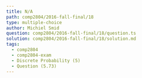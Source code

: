 ```yaml
---
title: N/A
path: comp2804/2016-fall-final/18
type: multiple-choice
author: Michiel Smid
question: comp2804/2016-fall-final/18/question.ts
solution: comp2804/2016-fall-final/18/solution.md
tags:
  - comp2804
  - comp2804-exam
  - Discrete Probability (5)
  - Question (5.73)
---
```

